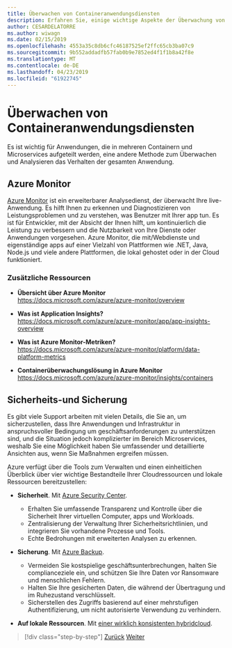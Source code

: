 ```yaml
---
title: Überwachen von Containeranwendungsdiensten
description: Erfahren Sie, einige wichtige Aspekte der Überwachung von Container-Architekturen
author: CESARDELATORRE
ms.author: wiwagn
ms.date: 02/15/2019
ms.openlocfilehash: 4553a35c8db6cfc46187525ef2ffc65cb3ba07c9
ms.sourcegitcommit: 9b552addadfb57fab0b9e7852ed4f1f1b8a42f8e
ms.translationtype: MT
ms.contentlocale: de-DE
ms.lasthandoff: 04/23/2019
ms.locfileid: "61922745"
---
```

# <a name="monitor-containerized-application-services"></a>Überwachen von Containeranwendungsdiensten

Es ist wichtig für Anwendungen, die in mehreren Containern und Microservices aufgeteilt werden, eine andere Methode zum Überwachen und Analysieren das Verhalten der gesamten Anwendung.

## <a name="azure-monitor"></a>Azure Monitor

[Azure Monitor](https://azure.microsoft.com/services/monitor/) ist ein erweiterbarer Analysedienst, der überwacht Ihre live-Anwendung. Es hilft Ihnen zu erkennen und Diagnostizieren von Leistungsproblemen und zu verstehen, was Benutzer mit Ihrer app tun. Es ist für Entwickler, mit der Absicht der Ihnen hilft, um kontinuierlich die Leistung zu verbessern und die Nutzbarkeit von Ihre Dienste oder Anwendungen vorgesehen. Azure Monitor, die mit/Webdienste und eigenständige apps auf einer Vielzahl von Plattformen wie .NET, Java, Node.js und viele andere Plattformen, die lokal gehostet oder in der Cloud funktioniert.

### <a name="additional-resources"></a>Zusätzliche Ressourcen

- **Übersicht über Azure Monitor** \
  <https://docs.microsoft.com/azure/azure-monitor/overview>

- **Was ist Application Insights?** \
  <https://docs.microsoft.com/azure/azure-monitor/app/app-insights-overview>

- **Was ist Azure Monitor-Metriken?** \
  <https://docs.microsoft.com/azure/azure-monitor/platform/data-platform-metrics>

- **Containerüberwachungslösung in Azure Monitor** \
  <https://docs.microsoft.com/azure/azure-monitor/insights/containers>

## <a name="security-and-backup-services"></a>Sicherheits-und Sicherung

Es gibt viele Support arbeiten mit vielen Details, die Sie an, um sicherzustellen, dass Ihre Anwendungen und Infrastruktur in anspruchsvoller Bedingung um geschäftsanforderungen zu unterstützen sind, und die Situation jedoch komplizierter im Bereich Microservices, weshalb Sie eine Möglichkeit haben Sie umfassender und detaillierte Ansichten aus, wenn Sie Maßnahmen ergreifen müssen.

Azure verfügt über die Tools zum Verwalten und einen einheitlichen Überblick über vier wichtige Bestandteile Ihrer Cloudressourcen und lokale Ressourcen bereitzustellen:

- **Sicherheit**. Mit [Azure Security Center](https://azure.microsoft.com/services/security-center/).
  - Erhalten Sie umfassende Transparenz und Kontrolle über die Sicherheit Ihrer virtuellen Computer, apps und Workloads.
  - Zentralisierung der Verwaltung Ihrer Sicherheitsrichtlinien, und integrieren Sie vorhandene Prozesse und Tools.
  - Echte Bedrohungen mit erweiterten Analysen zu erkennen.

- **Sicherung**. Mit [Azure Backup](https://azure.microsoft.com/services/backup/).
  - Vermeiden Sie kostspielige geschäftsunterbrechungen, halten Sie complianceziele ein, und schützen Sie Ihre Daten vor Ransomware und menschlichen Fehlern.
  - Halten Sie Ihre gesicherten Daten, die während der Übertragung und im Ruhezustand verschlüsselt.
  - Sicherstellen des Zugriffs basierend auf einer mehrstufigen Authentifizierung, um nicht autorisierte Verwendung zu verhindern.

- **Auf lokale Ressourcen**. Mit [einer wirklich konsistenten hybridcloud](https://azure.microsoft.com/resources/truly-consistent-hybrid-cloud-with-microsoft-azure/).

>[!div class="step-by-step"]
>[Zurück](manage-production-docker-environments.md)
>[Weiter](../key-takeaways/index.md)
